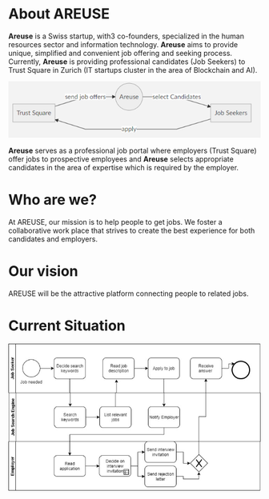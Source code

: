 # About AREUSE 
**Areuse** is a Swiss startup, with3 co-founders, specialized in the human resources sector and information technology. 
**Areuse** aims to provide unique, simplified and convenient job offering and seeking process. Currently, **Areuse** is providing professional candidates (Job Seekers) to Trust Square in Zurich (IT startups cluster in the area of Blockchain and AI). 

![the Big Picture](https://github.com/DigiBP/DigiBP-AREUSE/blob/master/src/modelling/areuseGeneral.PNG)

**Areuse** serves as a professional job portal where employers (Trust Square) offer jobs to prospective employees and **Areuse** selects appropriate candidates in the area of expertise which is required by the employer. 

 # Who are we?
At AREUSE, our mission is to help people to get jobs. We foster a collaborative work place that strives to create the best experience for both candidates and employers. 

# Our vision
AREUSE will be the attractive platform connecting people to related jobs.


# Current Situation
![alt text](https://github.com/DigiBP/DigiBP-AREUSE/blob/master/src/modelling/WhatsApp%20Image%202019-10-13%20at%2018.09.02.jpeg?raw=true)
